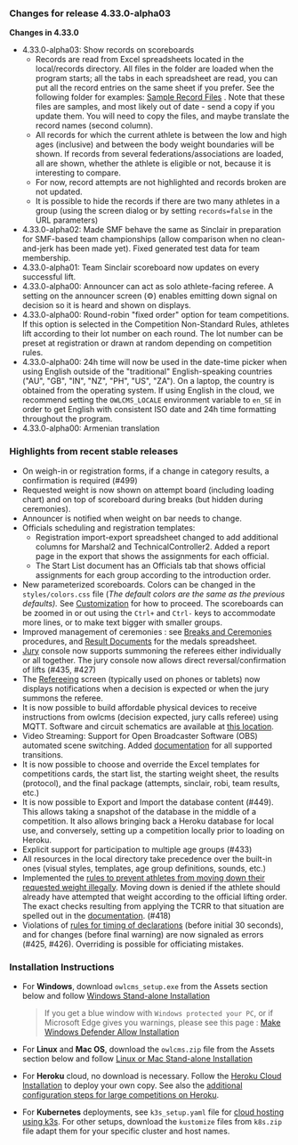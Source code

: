 ### **Changes for release 4.33.0-alpha03**

**Changes in 4.33.0**

- 4.33.0-alpha03: Show records on scoreboards
  - Records are read from Excel spreadsheets located in the local/records directory. All files in the folder are loaded when the program starts; all the tabs in each spreadsheet are read, you can put all the record entries on the same sheet if you prefer. See the following folder for examples: [Sample Record Files](https://www.dropbox.com/sh/sbr804kqfwkgs6g/AAAEcT2sih9MmnrpYzkh6Erma?dl=0) . Note that these files are samples, and most likely out of date - send a copy if you update them.   You will need to copy the files, and maybe translate the record names (second column).
  - All records for which the current athlete is between the low and high ages (inclusive) and between the body weight boundaries will be shown.  If records from several federations/associations are loaded, all are shown, whether the athlete is eligible or not, because it is interesting to compare.
  - For now, record attempts are not highlighted and records broken are not updated.
  - It is possible to hide the records if there are two many athletes in a group (using the screen dialog or by setting `records=false` in the URL parameters)
- 4.33.0-alpha02: Made SMF behave the same as Sinclair in preparation for SMF-based team championships (allow comparison when no clean-and-jerk has been made yet).  Fixed generated test data for team membership.
- 4.33.0-alpha01: Team Sinclair scoreboard now updates on every successful lift.
- 4.33.0-alpha00: Announcer can act as solo athlete-facing referee. A setting on the announcer screen (⚙) enables emitting down signal on decision so it is heard and shown on displays.
- 4.33.0-alpha00: Round-robin "fixed order" option for team competitions.  If this option is selected in the Competition Non-Standard Rules, athletes lift according to their lot number on each round. The lot number can be preset at registration or drawn at random depending on competition rules.
- 4.33.0-alpha00: 24h time will now be used in the date-time picker when using English outside of the "traditional" English-speaking countries ("AU", "GB", "IN", "NZ", "PH", "US", "ZA").  On a laptop, the country is obtained from the operating system.  If using English in the cloud, we recommend setting the `OWLCMS_LOCALE` environment variable to `en_SE` in order to get English with consistent ISO date and 24h time formatting throughout the program.
- 4.33.0-alpha00: Armenian translation

### Highlights from recent stable releases

- On weigh-in or registration forms, if a change in category results, a confirmation is required (#499)
- Requested weight is now shown on attempt board (including loading chart) and on top of scoreboard during breaks (but hidden during ceremonies).
- Announcer is notified when weight on bar needs to change.
- Officials scheduling and registration templates:
  - Registration import-export spreadsheet changed to add additional columns for Marshal2 and TechnicalController2. Added a report page in the export that shows the assignments for each official.
  - The Start List document has an Officials tab that shows official assignments for each group according to the introduction order.
- New parameterized scoreboards.  Colors can be changed in the `styles/colors.css` file (*The default colors are the same as the previous defaults).*  See [Customization](https://owlcms.github.io/owlcms4-prerelease/#/UploadingLocalSettings) for how to proceed. The scoreboards can be zoomed in or out using the  `Ctrl+` and `Ctrl-` keys to accommodate more lines, or to make text bigger with smaller groups.
- Improved management of ceremonies : see [Breaks and Ceremonies](https://owlcms.github.io/owlcms4-prerelease/#/Breaks) procedures, and [Result Documents](https://owlcms.github.io/owlcms4-prerelease/#/Documents) for the medals spreadsheet.
- [Jury](https://owlcms.github.io/owlcms4-prerelease/#/Jury) console now supports summoning the referees either individually or all together. The jury console now allows direct reversal/confirmation of lifts (#435, #427)  
- The [Refereeing](https://owlcms.github.io/owlcms4-prerelease/#/Refereeing) screen (typically used on phones or tablets) now displays notifications when a decision is expected or when the jury summons the referee.
- It is now possible to build affordable physical devices to receive instructions from owlcms (decision expected, jury calls referee) using MQTT. Software and circuit schematics are available at [this location](http://github.com/jflamy/owlcms-esp32).
- Video Streaming: Support for Open Broadcaster Software (OBS) automated scene switching.  Added [documentation](https://owlcms.github.io/owlcms4-prerelease/#/OBSSceneSwitching) for all supported transitions.
- It is now possible to choose and override the Excel templates for competitions cards, the start list, the starting weight sheet, the results (protocol), and the final package (attempts, sinclair, robi, team results, etc.)
- It is now possible to Export and Import the database content (#449).  This allows taking a snapshot of the database in the middle of a competition. It also allows bringing back a Heroku database for local use, and conversely, setting up a competition locally prior to loading on Heroku.
- Explicit support for participation to multiple age groups (#433)
- All resources in the local directory take precedence over the built-in ones (visual styles, templates, age group definitions, sounds, etc.)
- Implemented the <u>rules to prevent athletes from moving down their requested weight illegally</u>.  Moving down is denied if the athlete should already have attempted that weight according to the official lifting order.  The exact checks resulting from applying the TCRR to that situation are spelled out in the [documentation](https://owlcms.github.io/owlcms4-prerelease/#/Announcing#rules-for-moving-down). (#418)
- Violations of <u>rules for timing of declarations</u> (before initial 30 seconds), and for changes (before final warning) are now signaled as errors (#425, #426). Overriding is possible for officiating mistakes.


### **Installation Instructions**

  - For **Windows**, download `owlcms_setup.exe` from the Assets section below and follow [Windows Stand-alone Installation](https://owlcms.github.io/owlcms4-prerelease/#/LocalWindowsSetup)
    
    > If you get a blue window with `Windows protected your PC`, or if Microsoft Edge gives you warnings, please see this page : [Make Windows Defender Allow Installation](https://owlcms.github.io/owlcms4-prerelease/#/DefenderOff)
    
  - For **Linux** and **Mac OS**, download the `owlcms.zip` file from the Assets section below and follow [Linux or Mac Stand-alone Installation](https://owlcms.github.io/owlcms4-prerelease/#/LocalLinuxMacSetup)

  - For **Heroku** cloud, no download is necessary. Follow the [Heroku Cloud Installation](https://owlcms.github.io/owlcms4-prerelease/#/Cloud) to deploy your own copy.  See also the [additional configuration steps for large competitions on Heroku](https://owlcms.github.io/owlcms4-prerelease/#/HerokuLarge).

  - For **Kubernetes** deployments, see `k3s_setup.yaml` file for [cloud hosting using k3s](https://owlcms.github.io/owlcms4-prerelease/#/DigitalOcean). For other setups, download the `kustomize` files from `k8s.zip` file adapt them for your specific cluster and host names. 
